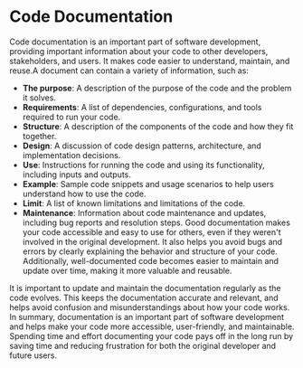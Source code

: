 # Code Documentation

Code documentation is an important part of software development, providing important information about your code to other developers, stakeholders, and users. It makes 
code easier to understand, maintain, and reuse.A document can contain a variety of information, such as:
* **The purpose**: A description of the purpose of the code and the problem it solves.
* **Requirements**: A list of dependencies, configurations, and tools required to run your code.
* **Structure**: A description of the components of the code and how they fit together. 
* **Design**: A discussion of code design patterns, architecture, and implementation decisions.
* **Use**: Instructions for running the code and using its functionality, including inputs and outputs.
* **Example**: Sample code snippets and usage scenarios to help users understand how to use the code.
* **Limit**: A list of known limitations and limitations of the code.
* **Maintenance**: Information about code maintenance and updates, including bug reports and resolution steps. Good documentation makes your code accessible and easy to use 
for others, even if they weren't involved in the original development. It also helps you avoid bugs and errors by clearly explaining the behavior and structure of your 
code. Additionally, well-documented code becomes easier to maintain and update over time, making it more valuable and reusable.

It is important to update and maintain the documentation regularly as the code evolves. This keeps the documentation accurate and relevant, and helps avoid confusion and 
misunderstandings about how your code works. In summary, documentation is an important part of software development and helps make your code more accessible, 
user-friendly, and maintainable. Spending time and effort documenting your code pays off in the long run by saving time and reducing frustration for both the original 
developer and future users. 
